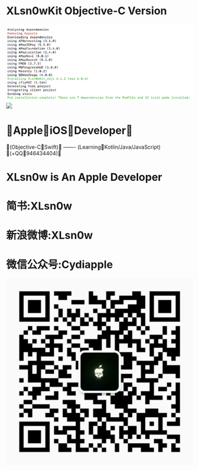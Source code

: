 
XLsn0wKit Objective-C Version
=============
![XLsn0wKit_objc](https://raw.githubusercontent.com/XLsn0w/XLsn0w/XLsn0w/XLsn0wLibrary/Resources/XLsn0wKit.png)
![](https://github.com/XLsn0w/XLsn0wKit_objc/blob/master/pod.png?raw=true)

AppleiOSDeveloper 
====
(Objective-CSwift) 
——-
(LearningKotlin/Java/JavaScript) 
(+QQ946434404)

# XLsn0w is An Apple Developer 
# 简书:XLsn0w 
# 新浪微博:XLsn0w 
# 微信公众号:Cydiapple

![image](https://raw.githubusercontent.com/XLsn0w/XLsn0w/XLsn0w/XLsn0wLibrary/Cydiapple.png)

